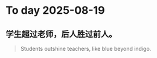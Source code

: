
# To day 2025-08-19


## 学生超过老师，后人胜过前人。
> Students outshine teachers, like blue beyond indigo.​

    